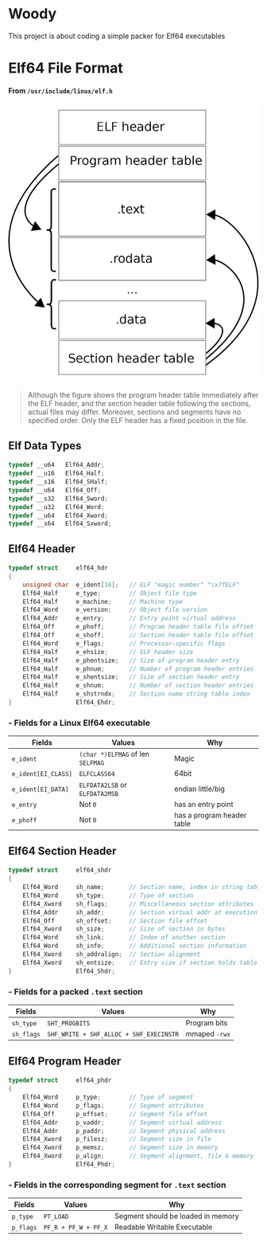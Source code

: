 # Woody

This project is about coding a simple packer for Elf64 executables

# Elf64 File Format

#### From `/usr/include/linux/elf.h`
![](literature/elf_layout.png)

> Although the figure shows the program header table immediately after the ELF header, and the section header table following the sections, actual files may differ. Moreover, sections and segments have no specified order. Only the ELF header has a fixed position in the file.

## Elf Data Types

```c
typedef __u64   Elf64_Addr;
typedef __u16   Elf64_Half;
typedef __s16   Elf64_SHalf;
typedef __u64   Elf64_Off;
typedef __s32   Elf64_Sword;
typedef __u32   Elf64_Word;
typedef __u64   Elf64_Xword;
typedef __s64   Elf64_Sxword;
```

## Elf64 Header

```c
typedef struct     elf64_hdr
{
    unsigned char  e_ident[16];   // ELF "magic number" "\x7fELF"
    Elf64_Half     e_type;        // Object file type
    Elf64_Half     e_machine;     // Machine type
    Elf64_Word     e_version;     // Object file version
    Elf64_Addr     e_entry;       // Entry point virtual address
    Elf64_Off      e_phoff;       // Program header table file offset
    Elf64_Off      e_shoff;       // Section header table file offset
    Elf64_Word     e_flags;       // Processor-specific flags
    Elf64_Half     e_ehsize;      // ELF header size
    Elf64_Half     e_phentsize;   // Size of program header entry
    Elf64_Half     e_phnum;       // Number of program header entries
    Elf64_Half     e_shentsize;   // Size of section header entry
    Elf64_Half     e_shnum;       // Number of section header entries
    Elf64_Half     e_shstrndx;    // Section name string table index
}                  Elf64_Ehdr;
```

### - Fields for a Linux Elf64 executable

| Fields               |  Values                          | Why               |
|----------------------|----------------------------------|-------------------|
|`e_ident`             | `(char *)ELFMAG` of len `SELFMAG`| Magic             |
|`e_ident[EI_CLASS]`   | `ELFCLASS64`                     | 64bit             |
|`e_ident[EI_DATA]`    | `ELFDATA2LSB` or `ELFDATA2MSB`   | endian little/big |
|`e_entry`             | Not `0`                          | has an entry point|
|`e_phoff`             | Not `0`                          | has a program header table|

## Elf64 Section Header

```c
typedef struct     elf64_shdr
{
    Elf64_Word     sh_name;       // Section name, index in string table
    Elf64_Word     sh_type;       // Type of section
    Elf64_Xword    sh_flags;      // Miscellaneous section attributes
    Elf64_Addr     sh_addr;       // Section virtual addr at execution
    Elf64_Off      sh_offset;     // Section file offset
    Elf64_Xword    sh_size;       // Size of section in bytes
    Elf64_Word     sh_link;       // Index of another section
    Elf64_Word     sh_info;       // Additional section information
    Elf64_Xword    sh_addralign;  // Section alignment
    Elf64_Xword    sh_entsize;    // Entry size if section holds table
}                  Elf64_Shdr;
```

### - Fields for a packed `.text` section

| Fields    | Values                                  | Why                  |
|-----------|-----------------------------------------|----------------------|
|`sh_type`  | `SHT_PROGBITS`                          | Program bits         |
|`sh_flags` | `SHF_WRITE + SHF_ALLOC + SHF_EXECINSTR` | mmaped `-rwx`        |

## Elf64 Program Header

```c
typedef struct     elf64_phdr
{
    Elf64_Word     p_type;        // Type of segment
    Elf64_Word     p_flags;       // Segment attributes
    Elf64_Off      p_offset;      // Segment file offset
    Elf64_Addr     p_vaddr;       // Segment virtual address
    Elf64_Addr     p_paddr;       // Segment physical address
    Elf64_Xword    p_filesz;      // Segment size in file
    Elf64_Xword    p_memsz;       // Segment size in memory
    Elf64_Xword    p_align;       // Segment alignment, file & memory
}                  Elf64_Phdr;
```

### - Fields in the corresponding segment for `.text` section

| Fields    | Values               | Why                                |
|-----------|----------------------|------------------------------------|
|`p_type`   | `PT_LOAD`            | Segment should be loaded in memory |
|`p_flags`  | `PF_R + PF_W + PF_X` | Readable Writable Executable       |
